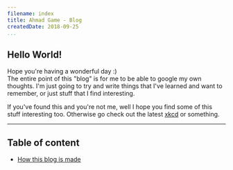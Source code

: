 ```yaml
---
filename: index
title: Ahmad Game - Blog
createdDate: 2018-09-25
...
```


## Hello World!

Hope you're having a wonderful day :)  
The entire point of this "blog" is for me to be able to google my own thoughts.
I'm just going to try and write things that I've learned and want to remember,
or just stuff that I find interesting.

If you've found this and you're not me, well I hope you find some of this stuff interesting too.
Otherwise go check out the latest [xkcd](https://xkcd.com) or something.

---

## Table of content
- [How this blog is made](/blog/mdblog.html)
